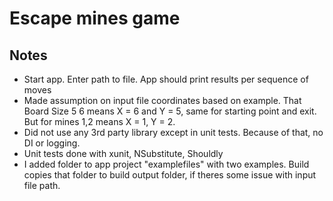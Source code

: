 # Escape mines game

## Notes  
- Start app. Enter path to file. App should print results per sequence of moves
- Made assumption on input file coordinates based on example. That Board Size 5 6 means X = 6 and Y = 5, same for starting point and exit. But for mines
1,2 means X = 1, Y = 2. 
- Did not use any 3rd party library except in unit tests. Because of that, no DI or logging.
- Unit tests done with xunit, NSubstitute, Shouldly
- I added folder to app project "examplefiles" with two examples. Build copies that folder to build output folder, if theres some issue with input file path.
